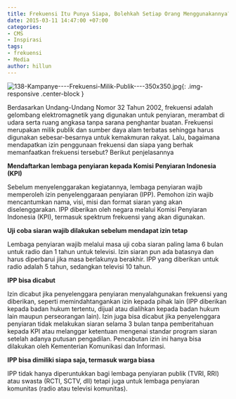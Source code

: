 ```yaml
---
title: Frekuensi Itu Punya Siapa, Bolehkah Setiap Orang Menggunakannya?
date: 2015-03-11 14:47:00 +07:00
categories:
- CMS
- Inspirasi
tags:
- frekuensi
- Media
author: hillun
---
```


![138-Kampanye----Frekuensi-Milik-Publik----350x350.jpg](/uploads/138-Kampanye----Frekuensi-Milik-Publik----350x350.jpg){: .img-responsive .center-block }

Berdasarkan Undang-Undang Nomor 32 Tahun 2002, frekuensi adalah gelombang elektromagnetik yang digunakan untuk penyiaran, merambat di udara serta ruang angkasa tanpa sarana penghantar buatan. Frekuensi merupakan milik publik dan sumber daya alam terbatas sehingga harus digunakan sebesar-besarnya untuk kemakmuran rakyat. Lalu, bagaimana mendapatkan izin penggunaan frekuensi dan siapa yang berhak memanfaatkan frekuensi tersebut? Berikut penjelasannya

**Mendaftarkan lembaga penyiaran kepada Komisi Penyiaran Indonesia (KPI)**

Sebelum menyelenggarakan kegiatannya, lembaga penyiaran wajib memperoleh izin penyelenggaraan penyiaran (IPP). Pemohon izin wajib mencantumkan nama, visi, misi dan format siaran yang akan diselenggarakan. IPP diberikan oleh negara melalui Komisi Penyiaran Indonesia (KPI), termasuk spektrum frekuensi yang akan digunakan.

**Uji coba siaran wajib dilakukan sebelum mendapat izin tetap**

Lembaga penyiaran wajib melalui masa uji coba siaran paling lama 6 bulan untuk radio dan 1 tahun untuk televisi. Izin siaran pun ada batasnya dan harus diperbarui jika masa berlakunya berakhir. IPP yang diberikan untuk radio adalah 5 tahun, sedangkan televisi 10 tahun.

**IPP bisa dicabut**

Izin dicabut jika penyelenggara penyiaran menyalahgunakan frekuensi yang diberikan, seperti memindahtangankan izin kepada pihak lain (IPP diberikan kepada badan hukum tertentu, dijual atau dialihkan kepada badan hukum lain maupun perseorangan lain). Izin juga bisa dicabut jika penyelenggara penyiaran tidak melakukan siaran selama 3 bulan tanpa pemberitahuan kepada KPI atau melanggar ketentuan mengenai standar program siaran setelah adanya putusan pengadilan. Pencabutan izin ini hanya bisa dilakukan oleh Kementerian Komunikasi dan Informasi.

**IPP bisa dimiliki siapa saja, termasuk warga biasa**

IPP tidak hanya diperuntukkan bagi lembaga penyiaran publik (TVRI, RRI) atau swasta (RCTI, SCTV, dll) tetapi juga untuk lembaga penyiaran komunitas (radio atau televisi komunitas).